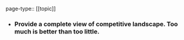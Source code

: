 page-type:: [[topic]]
- ### Provide a complete view of competitive landscape. Too much is better than too little.


